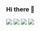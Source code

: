 ### Hi there 👋

<img src="https://capsule-render.vercel.app/api?type=venom&color=BDBDC8&height=150&section=header&text=my portfolio&fontSize=38" />
<img src="https://capsule-render.vercel.app/api?type=venom&color=BDBDC8&height=150&section=footer&text=my portfolio&fontSize=38" />

<img src="https://img.shields.io/badge/-20232a.svg?style=for-the-badge&logo=c&logoColor=61DAFB" />
<img src="https://img.shields.io/badge/-20232a.svg?style=for-the-badge&logo=cplusplus&logoColor=#00599C" />

<!--
**Doyun05/Doyun05** is a ✨ _special_ ✨ repository because its `README.md` (this file) appears on your GitHub profile.

Here are some ideas to get you started:

- 🔭 I’m currently working on ...
- 🌱 I’m currently learning ...
- 👯 I’m looking to collaborate on ...
- 🤔 I’m looking for help with ...
- 💬 Ask me about ...
- 📫 How to reach me: ...
- 😄 Pronouns: ...
- ⚡ Fun fact: ...
-->
